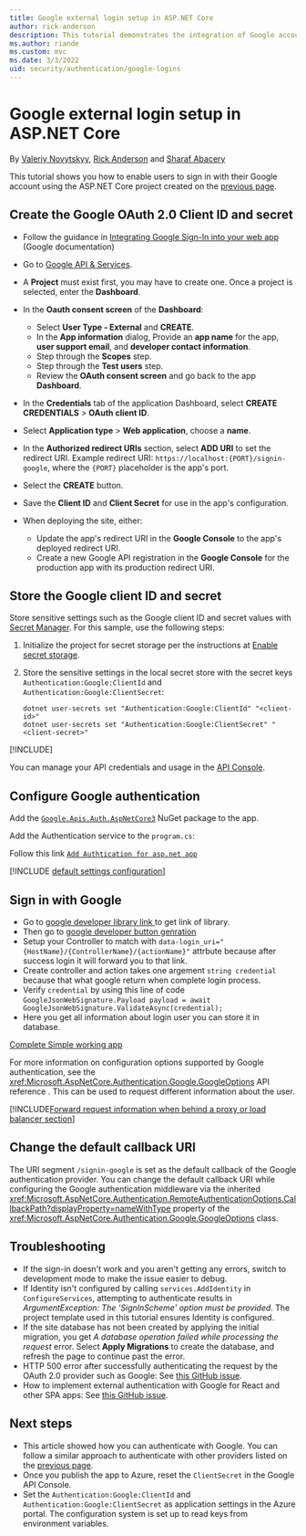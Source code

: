 ```yaml
---
title: Google external login setup in ASP.NET Core
author: rick-anderson
description: This tutorial demonstrates the integration of Google account user authentication into an existing ASP.NET Core app.
ms.author: riande
ms.custom: mvc
ms.date: 3/3/2022
uid: security/authentication/google-logins
---
```

# Google external login setup in ASP.NET Core

By [Valeriy Novytskyy](https://github.com/01binary), [Rick Anderson](https://twitter.com/RickAndMSFT) and [Sharaf Abacery](https://github.com/sharafabacery)

This tutorial shows you how to enable users to sign in with their Google account using the ASP.NET Core project created on the [previous page](xref:security/authentication/social/index).

## Create the Google OAuth 2.0 Client ID and secret

* Follow the guidance in [Integrating Google Sign-In into your web app](https://developers.google.com/identity/gsi/web/guides/overview) (Google documentation)
* Go to [Google API & Services](https://console.cloud.google.com/apis).
* A **Project** must exist first, you may have to create one. Once a project is selected, enter the **Dashboard**.

* In the **Oauth consent screen** of the **Dashboard**:
  * Select **User Type - External** and **CREATE**.
  * In the **App information** dialog, Provide an **app name** for the app, **user support email**, and **developer contact information**.
  * Step through the **Scopes** step.
  * Step through the **Test users** step.
  * Review the **OAuth consent screen** and go back to the app **Dashboard**.

* In the **Credentials** tab of the application Dashboard, select **CREATE CREDENTIALS** > **OAuth client ID**.
* Select **Application type** > **Web application**, choose a **name**.
* In the **Authorized redirect URIs** section, select **ADD URI** to set the redirect URI. Example redirect URI: `https://localhost:{PORT}/signin-google`, where the `{PORT}` placeholder is the app's port.
* Select the **CREATE** button.
* Save the **Client ID** and **Client Secret** for use in the app's configuration.
* When deploying the site, either:
  * Update the app's redirect URI in the **Google Console** to the app's deployed redirect URI.
  * Create a new Google API registration in the **Google Console** for the production app with its production redirect URI.

## Store the Google client ID and secret

Store sensitive settings such as the Google client ID and secret values with [Secret Manager](xref:security/app-secrets). For this sample, use the following steps:

1. Initialize the project for secret storage per the instructions at [Enable secret storage](xref:security/app-secrets#enable-secret-storage).
1. Store the sensitive settings in the local secret store with the secret keys `Authentication:Google:ClientId` and `Authentication:Google:ClientSecret`:

    ```dotnetcli
    dotnet user-secrets set "Authentication:Google:ClientId" "<client-id>"
    dotnet user-secrets set "Authentication:Google:ClientSecret" "<client-secret>"
    ```

[!INCLUDE[](~/includes/environmentVarableColon.md)]

You can manage your API credentials and usage in the [API Console](https://console.developers.google.com/apis/dashboard).

## Configure Google authentication

Add the [`Google.Apis.Auth.AspNetCore3`](https://www.nuget.org/packages/Google.Apis.Auth.AspNetCore3) NuGet package to the app.


Add the Authentication service to the `program.cs`:

Follow this link [`Add Authtication for asp.net app`](https://developers.google.com/api-client-library/dotnet/guide/aaa_oauth#configure-your-application-to-use-google.apis.auth.aspnetcore3)

[!INCLUDE [default settings configuration](includes/default-settings2-2.md)]

## Sign in with Google
* Go to [google developer library link ](https://developers.google.com/identity/gsi/web/guides/client-library) to get link of library.
* Then go to [google developer button genration ](https://developers.google.com/identity/gsi/web/tools/configurator)
* Setup your Controller to match with ` data-login_uri="{HostName}/{ControllerName}/{actionName}" ` attrbute because after success login it will forward you to that link.
* Create controller and action takes one argement  `string credential` because that what google return when complete login process.
* Verify `credential` by using this line of code
`GoogleJsonWebSignature.Payload payload = await GoogleJsonWebSignature.ValidateAsync(credential);`
* Here you  get all information about login user you can store it in database.

[Complete Simple working app](https://github.com/sharafabacery/GoogleAuthticationExample)

For more information on configuration options supported by Google authentication, see the <xref:Microsoft.AspNetCore.Authentication.Google.GoogleOptions> API reference . This can be used to request different information about the user.

[!INCLUDE[Forward request information when behind a proxy or load balancer section](includes/forwarded-headers-middleware.md)]

## Change the default callback URI

The URI segment `/signin-google` is set as the default callback of the Google authentication provider. You can change the default callback URI while configuring the Google authentication middleware via the inherited <xref:Microsoft.AspNetCore.Authentication.RemoteAuthenticationOptions.CallbackPath?displayProperty=nameWithType> property of the <xref:Microsoft.AspNetCore.Authentication.Google.GoogleOptions> class.

## Troubleshooting

* If the sign-in doesn't work and you aren't getting any errors, switch to development mode to make the issue easier to debug.
* If Identity isn't configured by calling `services.AddIdentity` in `ConfigureServices`, attempting to authenticate results in *ArgumentException: The 'SignInScheme' option must be provided*. The project template used in this tutorial ensures Identity is configured.
* If the site database has not been created by applying the initial migration, you get *A database operation failed while processing the request* error. Select **Apply Migrations** to create the database, and refresh the page to continue past the error.
* HTTP 500 error after successfully authenticating the request by the OAuth 2.0 provider such as Google: See [this GitHub issue](https://github.com/dotnet/AspNetCore.Docs/issues/14169).
* How to implement external authentication with Google for React and other SPA apps: See [this GitHub issue](https://github.com/dotnet/AspNetCore.Docs/issues/14169).

## Next steps

* This article showed how you can authenticate with Google. You can follow a similar approach to authenticate with other providers listed on the [previous page](xref:security/authentication/social/index).
* Once you publish the app to Azure, reset the `ClientSecret` in the Google API Console.
* Set the `Authentication:Google:ClientId` and `Authentication:Google:ClientSecret` as application settings in the Azure portal. The configuration system is set up to read keys from environment variables.
